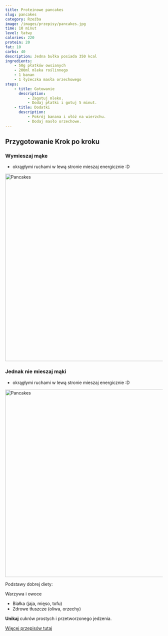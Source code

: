 ```yaml
---
title: Proteinowe pancakes
slug: pancakes
category: Rzeźba
image: /images/przepisy/pancakes.jpg
time: 10 minut
level: łatwy
calories: 220
protein: 20
fat: 10
carbs: 40
description: Jedna bułka posiada 350 kcal
ingredients:
    - 50g płatków owsianych
    - 200ml mleka roślinnego
    - 1 banan
    - 1 łyżeczka masła orzechowego
steps:
    - title: Gotowanie
      description:
          - Zagotuj mleko.
          - Dodaj płatki i gotuj 5 minut.
    - title: Dodatki
      description:
          - Pokrój banana i ułóż na wierzchu.
          - Dodaj masło orzechowe.
---
```


## Przygotowanie Krok po kroku
### Wymieszaj mąke
- okrągłymi ruchami w lewą stronie mieszaj energicznie :D

<img src="/images/przepisy/pancakes.jpg" alt="Pancakes" width="600" />

### Jednak nie mieszaj mąki
- okrągłymi ruchami w lewą stronie mieszaj energicznie :D

<img src="/images/przepisy/pancakes.jpg" alt="Pancakes" width="600" />

Podstawy dobrej diety:

Warzywa i owoce

-   Białka (jaja, mięso, tofu)
-   Zdrowe tłuszcze (oliwa, orzechy)

**Unikaj** cukrów prostych i przetworzonego jedzenia.

[Więcej przepisów tutaj](/przepisy)
